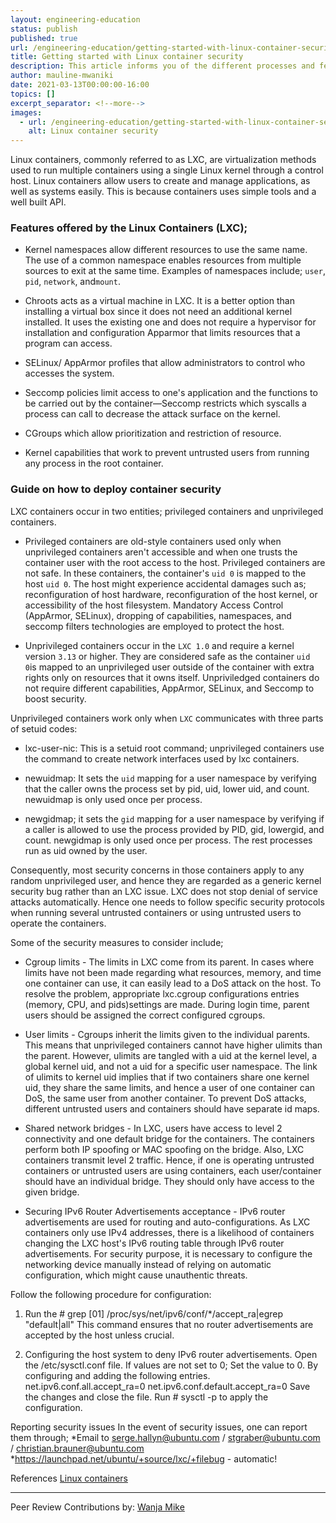 ```yaml
---
layout: engineering-education
status: publish
published: true
url: /engineering-education/getting-started-with-linux-container-security/
title: Getting started with Linux container security
description: This article informs you of the different processes and features involved in promoting Linux container security. It also guides you on how to enhance container security.
author: mauline-mwaniki
date: 2021-03-13T00:00:00-16:00
topics: []
excerpt_separator: <!--more-->
images:
  - url: /engineering-education/getting-started-with-linux-container-security/
    alt: Linux container security
---
```

Linux containers, commonly referred to as LXC, are virtualization methods used to run multiple containers using a single Linux kernel through a control host. Linux containers allow users to create and manage applications, as well as systems easily. This is because containers uses simple tools and a well built API.
<!--more-->

### Features offered by the Linux Containers (LXC);
- Kernel namespaces allow different resources to use the same name. The use of a common namespace enables resources from multiple sources to exit at the same time. Examples of namespaces include; `user`, `pid`, `network`, and`mount`.

- Chroots acts as a virtual machine in LXC. It is a better option than installing a virtual box since it does not need an additional kernel installed. It uses the existing one and does not require a hypervisor for installation and configuration Apparmor that limits resources that a program can access.

- SELinux/ AppArmor profiles that allow administrators to control who accesses the system.

- Seccomp policies limit access to one's application and the functions to be carried out by the container—Seccomp restricts which syscalls a process can call to decrease the attack surface on the kernel.

- CGroups which allow prioritization and restriction of resource.

- Kernel capabilities that work to prevent untrusted users from running any process in the root container. 

### Guide on how to deploy container security
LXC containers occur in two entities; privileged containers and unprivileged containers.

- Privileged containers are old-style containers used only when unprivileged containers aren't accessible and when one trusts the container user with the root access to the host. Privileged containers are not safe. In these containers, the container's `uid 0` is mapped to the host `uid 0`. The host might experience accidental damages such as; reconfiguration of host hardware, reconfiguration of the host kernel, or accessibility of the host filesystem. Mandatory Access Control (AppArmor, SELinux), dropping of capabilities, namespaces, and seccomp filters technologies are employed to protect the host.

- Unprivileged containers occur in the `LXC 1.0` and require a kernel version `3.13` or higher. They are considered safe as the container `uid 0`is mapped to an unprivileged user outside of the container with extra rights only on resources that it owns itself. Unpriviledged containers do not require different capabilities, AppArmor, SELinux, and Seccomp to boost security.

Unprivileged containers work only when `LXC` communicates with three parts of setuid codes: 

- lxc-user-nic: This is a setuid root command; unprivileged containers use the command to create network interfaces used by lxc containers.

- newuidmap: It sets the `uid` mapping for a user namespace by verifying that the caller owns the process set by pid, uid, lower uid, and count. newuidmap is only used once per process.

- newgidmap; it sets the `gid` mapping for a user namespace by verifying if a caller is allowed to use the process provided by PID, gid, lowergid, and count. newgidmap is only used once per process.
The rest processes run as uid owned by the user.

Consequently, most security concerns in those containers apply to any random unprivileged user, and hence they are regarded as a generic kernel security bug rather than an LXC issue.
LXC does not stop denial of service attacks automatically. Hence one needs to follow specific security protocols when running several untrusted containers or using untrusted users to operate the containers. 

Some of the security measures to consider include;

- Cgroup limits - 
The limits in LXC come from its parent. In cases where limits have not been made regarding what resources, memory, and time one container can use, it can easily lead to a DoS attack on the host. To resolve the problem, appropriate lxc.cgroup configurations entries (memory, CPU, and pids)settings are made. During login time, parent users should be assigned the correct configured cgroups. 

- User limits - Cgroups inherit the limits given to the individual parents. This means that unprivileged containers cannot have higher ulimits than the parent. However, ulimits are tangled with a uid at the kernel level, a global kernel uid, and not a uid for a specific user namespace. The link of ulimits to kernel uid implies that if two containers share one kernel uid, they share the same limits, and hence a user of one container can DoS, the same user from another container. To prevent DoS attacks, different untrusted users and containers should have separate id maps.

- Shared network bridges - In LXC, users have access to level 2 connectivity and one default bridge for the containers. The containers perform both IP spoofing or MAC spoofing on the bridge. Also, LXC containers transmit level 2 traffic. Hence, if one is operating untrusted containers or untrusted users are using containers, each user/container should have an individual bridge. They should only have access to the given bridge.

- Securing IPv6 Router Advertisements acceptance -
IPv6 router advertisements are used for routing and auto-configurations. As LXC containers only use IPv4 addresses, there is a likelihood of containers changing the LXC host's IPv6 routing table through IPv6 router advertisements. For security purpose, it is necessary to configure the networking device manually instead of relying on automatic configuration, which might cause unauthentic threats.

Follow the following procedure for configuration:
1. Run the # grep [01]
/proc/sys/net/ipv6/conf/*/accept_ra|egrep "default|all" This command ensures that no router advertisements are accepted by the host unless crucial.

2. Configuring the host system to deny IPv6 router advertisements.
Open the /etc/sysctl.conf file.
If values are not set to 0;  Set the value to 0. By configuring and adding the following entries.
 net.ipv6.conf.all.accept_ra=0 
net.ipv6.conf.default.accept_ra=0 
Save the changes and close the file.
Run # sysctl -p to apply the configuration.


Reporting security issues
In the event of security issues, one can report them through;
	*Email to serge.hallyn@ubuntu.com / stgraber@ubuntu.com / christian.brauner@ubuntu.com
	*https://launchpad.net/ubuntu/+source/lxc/+filebug - automatic!


References 
[Linux containers](https://linuxcontainers.org/)

---
Peer Review Contributions by: [Wanja Mike](/engineering-education/authors/michael-barasa/)